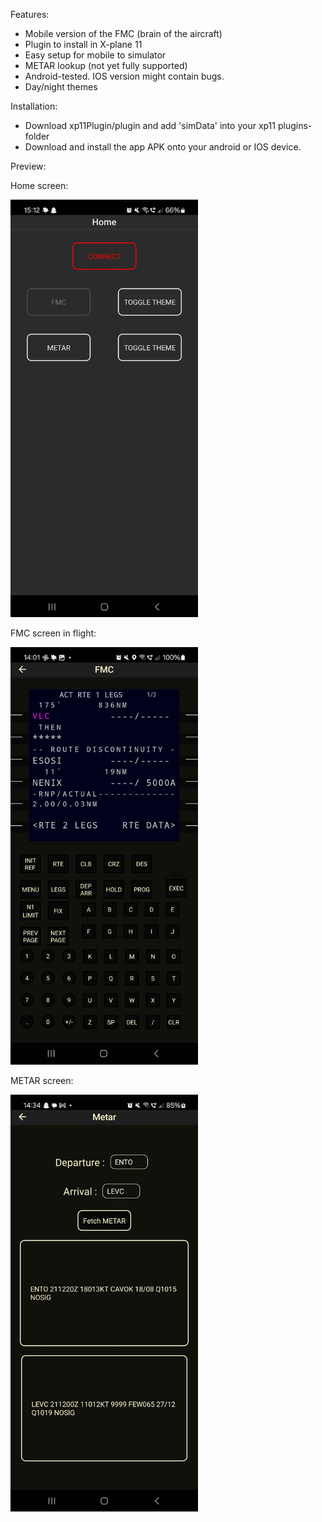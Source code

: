 Features:
- Mobile version of the FMC (brain of the aircraft)
- Plugin to install in X-plane 11
- Easy setup for mobile to simulator
- METAR lookup (not yet fully supported)
- Android-tested. IOS version might contain bugs.
- Day/night themes

Installation:

- Download xp11Plugin/plugin and add 'simData' into your xp11 plugins-folder
- Download and install the app APK onto your android or IOS device.

Preview:


Home screen:

<a href="previewImgs/homeScreen_disconnected.jpg">
  <img src="previewImgs/homeScreen_disconnected.jpg" alt="Home screen disconnected" width="300"/>
</a>

FMC screen in flight: 

<a href="previewImgs/fmc_connected_night.jpg">
  <img src="previewImgs/fmc_connected_night.jpg" alt="FMC screen in flight" width="300"/>
</a>

METAR screen: 

<a href="previewImgs/metarScreen.jpg">
  <img src="previewImgs/metarScreen.jpg" alt="Metar screen" width="300"/>
</a>

